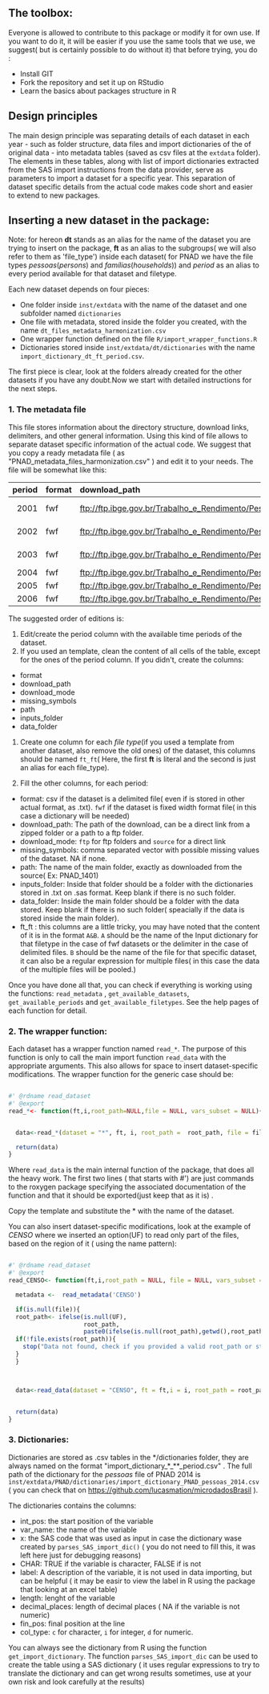 <!-- README.md is generated from README.Rmd. Please edit that file -->
The toolbox:
------------

Everyone is allowed to contribute to this package or modify it for own use. If you want to do it, it will be easier if you use the same tools that we use, we suggest( but is certainly possible to do without it) that before trying, you do :

-   Install GIT
-   Fork the repository and set it up on RStudio
-   Learn the basics about packages structure in R

Design principles
-----------------

The main design principle was separating details of each dataset in each year - such as folder structure, data files and import dictionaries of the of original data - into metadata tables (saved as csv files at the `extdata` folder). The elements in these tables, along with list of import dictionaries extracted from the SAS import instructions from the data provider, serve as parameters to import a dataset for a specific year. This separation of dataset specific details from the actual code makes code short and easier to extend to new packages.

Inserting a new dataset in the package:
---------------------------------------

Note: for hereon **dt** stands as an alias for the name of the dataset you are trying to insert on the package, **ft** as an alias to the subgroups( we will also refer to them as 'file\_type') inside each dataset( for PNAD we have the file types *pessoas*(*persons*) and *famílias*(*households*)) and *period* as an alias to every period available for that dataset and filetype.

Each new dataset depends on four pieces:

-   One folder inside `inst/extdata` with the name of the dataset and one subfolder named `dictionaries`
-   One file with metadata, stored inside the folder you created, with the name `dt_files_metadata_harmonization.csv`
-   One wrapper function defined on the file `R/import_wrapper_functions.R`
-   Dictionaries stored inside `inst/extdata/dt/dictionaries` with the name `import_dictionary_dt_ft_period.csv`.

The first piece is clear, look at the folders already created for the other datasets if you have any doubt.Now we start with detailed instructions for the next steps.

### 1. The metadata file

This file stores information about the directory structure, download links, delimiters, and other general information. Using this kind of file allows to separate dataset specific information of the actual code. We suggest that you copy a ready metadata file ( as "PNAD\_metadata\_files\_harmonization.csv" ) and edit it to your needs. The file will be somewhat like this:

<table>
<colgroup>
<col width="2%" />
<col width="2%" />
<col width="48%" />
<col width="4%" />
<col width="5%" />
<col width="10%" />
<col width="4%" />
<col width="3%" />
<col width="9%" />
<col width="9%" />
</colgroup>
<thead>
<tr class="header">
<th align="right">period</th>
<th align="left">format</th>
<th align="left">download_path</th>
<th align="left">download_mode</th>
<th align="left">missing_symbols</th>
<th align="left">path</th>
<th align="left">inputs_folder</th>
<th align="left">data_folder</th>
<th align="left">ft_domicilios</th>
<th align="left">ft_pessoas</th>
</tr>
</thead>
<tbody>
<tr class="odd">
<td align="right">2001</td>
<td align="left">fwf</td>
<td align="left"><a href="ftp://ftp.ibge.gov.br/Trabalho_e_Rendimento/Pesquisa_Nacional_por_Amostra_de_Domicilios_anual/microdados/reponderacao_2001_2012/PNAD_reponderado_2001.zip" class="uri">ftp://ftp.ibge.gov.br/Trabalho_e_Rendimento/Pesquisa_Nacional_por_Amostra_de_Domicilios_anual/microdados/reponderacao_2001_2012/PNAD_reponderado_2001.zip</a></td>
<td align="left">source</td>
<td align="left">NA</td>
<td align="left">PNAD_reponderado_2001/2001</td>
<td align="left">Input</td>
<td align="left">Dados</td>
<td align="left">INPUT DOM2001.txt&amp;DOM2001.txt</td>
<td align="left">INPUT PES2001.txt&amp;PES2001.txt</td>
</tr>
<tr class="even">
<td align="right">2002</td>
<td align="left">fwf</td>
<td align="left"><a href="ftp://ftp.ibge.gov.br/Trabalho_e_Rendimento/Pesquisa_Nacional_por_Amostra_de_Domicilios_anual/microdados/reponderacao_2001_2012/PNAD_reponderado_2002.zip" class="uri">ftp://ftp.ibge.gov.br/Trabalho_e_Rendimento/Pesquisa_Nacional_por_Amostra_de_Domicilios_anual/microdados/reponderacao_2001_2012/PNAD_reponderado_2002.zip</a></td>
<td align="left">source</td>
<td align="left">NA</td>
<td align="left">PNAD_reponderado_2002/2002</td>
<td align="left">Input</td>
<td align="left">Dados</td>
<td align="left">INPUT DOM2002.txt&amp;DOM2002.txt</td>
<td align="left">INPUT PES2002.txt&amp;PES2002.txt</td>
</tr>
<tr class="odd">
<td align="right">2003</td>
<td align="left">fwf</td>
<td align="left"><a href="ftp://ftp.ibge.gov.br/Trabalho_e_Rendimento/Pesquisa_Nacional_por_Amostra_de_Domicilios_anual/microdados/reponderacao_2001_2012/PNAD_reponderado_2003_20150814.zip" class="uri">ftp://ftp.ibge.gov.br/Trabalho_e_Rendimento/Pesquisa_Nacional_por_Amostra_de_Domicilios_anual/microdados/reponderacao_2001_2012/PNAD_reponderado_2003_20150814.zip</a></td>
<td align="left">source</td>
<td align="left">NA</td>
<td align="left">PNAD_reponderado_2003_20150814/2003</td>
<td align="left">Input</td>
<td align="left">Dados</td>
<td align="left">INPUT DOM2003.txt&amp;DOM2003.txt</td>
<td align="left">INPUT PES2003.txt&amp;PES2003.txt</td>
</tr>
<tr class="even">
<td align="right">2004</td>
<td align="left">fwf</td>
<td align="left"><a href="ftp://ftp.ibge.gov.br/Trabalho_e_Rendimento/Pesquisa_Nacional_por_Amostra_de_Domicilios_anual/microdados/reponderacao_2001_2012/PNAD_reponderado_2004.zip" class="uri">ftp://ftp.ibge.gov.br/Trabalho_e_Rendimento/Pesquisa_Nacional_por_Amostra_de_Domicilios_anual/microdados/reponderacao_2001_2012/PNAD_reponderado_2004.zip</a></td>
<td align="left">source</td>
<td align="left">NA</td>
<td align="left">PNAD_reponderado_2004/2004</td>
<td align="left">Input</td>
<td align="left">Dados</td>
<td align="left">Input_Dom2004.txt&amp;DOM2004.txt</td>
<td align="left">Input_Pes2004.txt&amp;PES2004.txt</td>
</tr>
<tr class="odd">
<td align="right">2005</td>
<td align="left">fwf</td>
<td align="left"><a href="ftp://ftp.ibge.gov.br/Trabalho_e_Rendimento/Pesquisa_Nacional_por_Amostra_de_Domicilios_anual/microdados/reponderacao_2001_2012/PNAD_reponderado_2005.zip" class="uri">ftp://ftp.ibge.gov.br/Trabalho_e_Rendimento/Pesquisa_Nacional_por_Amostra_de_Domicilios_anual/microdados/reponderacao_2001_2012/PNAD_reponderado_2005.zip</a></td>
<td align="left">source</td>
<td align="left">NA</td>
<td align="left">PNAD_reponderado_2005/2005</td>
<td align="left">Input</td>
<td align="left">Dados</td>
<td align="left">Input Dom2005.txt&amp;DOM2005.txt</td>
<td align="left">Input Pes2005.txt&amp;PES2005.txt</td>
</tr>
<tr class="even">
<td align="right">2006</td>
<td align="left">fwf</td>
<td align="left"><a href="ftp://ftp.ibge.gov.br/Trabalho_e_Rendimento/Pesquisa_Nacional_por_Amostra_de_Domicilios_anual/microdados/reponderacao_2001_2012/PNAD_reponderado_2006.zip" class="uri">ftp://ftp.ibge.gov.br/Trabalho_e_Rendimento/Pesquisa_Nacional_por_Amostra_de_Domicilios_anual/microdados/reponderacao_2001_2012/PNAD_reponderado_2006.zip</a></td>
<td align="left">source</td>
<td align="left">NA</td>
<td align="left">PNAD_reponderado_2006/2006</td>
<td align="left">Input</td>
<td align="left">Dados</td>
<td align="left">Input Dom2006.txt&amp;DOM2006.txt</td>
<td align="left">Input Pes2006.txt&amp;PES2006.txt</td>
</tr>
</tbody>
</table>

The suggested order of editions is:

1.  Edit/create the period column with the available time periods of the dataset.
2.  If you used an template, clean the content of all cells of the table, except for the ones of the period column. If you didn't, create the columns:

-   format
-   download\_path
-   download\_mode
-   missing\_symbols
-   path
-   inputs\_folder
-   data\_folder

1.  Create one column for each *file type*(if you used a template from another dataset, also remove the old ones) of the dataset, this columns should be named `ft_ft`( Here, the first **ft** is literal and the second is just an alias for each file\_type).

2.  Fill the other columns, for each period:

-   format: csv if the dataset is a delimited file( even if is stored in other actual format, as .txt). `fwf` if the dataset is fixed width format file( in this case a dictionary will be needed)
-   download\_path: The path of the download, can be a direct link from a zipped folder or a path to a ftp folder.
-   download\_mode: `ftp` for ftp folders and `source` for a direct link
-   missing\_symbols: comma separated vector with possible missing values of the dataset. NA if none.
-   path: The name of the main folder, exactly as downloaded from the source( Ex: PNAD\_1401)
-   inputs\_folder: Inside that folder should be a folder with the dictionaries stored in .txt on .sas format. Keep blank if there is no such folder.
-   data\_folder: Inside the main folder should be a folder with the data stored. Keep blank if there is no such folder( speacially if the data is stored inside the main folder).
-   ft\_ft : this columns are a little tricky, you may have noted that the content of it is in the format `A&B`. `A` should be the name of the Input dictionary for that filetype in the case of fwf datasets or the delimiter in the case of delimited files. `B` should be the name of the file for that specific dataset, it can also be a regular expression for multiple files( in this case the data of the multiple files will be pooled.)

Once you have done all that, you can check if everything is working using the functions: `read_metadata` , `get_available_datasets`, `get_available_periods` and `get_available_filetypes`. See the help pages of each function for detail.

### 2. The wrapper function:

Each dataset has a wrapper function named `read_*`. The purpose of this function is only to call the main import function `read_data` with the appropriate arguments. This also allows for space to insert dataset-specific modifications. The wrapper function for the generic case should be:

``` r

#' @rdname read_dataset
#' @export
read_*<- function(ft,i,root_path=NULL,file = NULL, vars_subset = NULL){


  data<-read_*(dataset = "*", ft, i, root_path =  root_path, file = file, vars_subset = vars_subset)

  return(data)
}
```

Where `read_data` is the main internal function of the package, that does all the heavy work. The first two lines ( that starts with \#') are just commands to the roxygen package specifying the associated documentation of the function and that it should be exported(just keep that as it is) .

Copy the template and substitute the \* with the name of the dataset.

You can also insert dataset-specific modifications, look at the example of *CENSO* where we inserted an option(UF) to read only part of the files, based on the region of it ( using the name pattern):

``` r

#' @rdname read_dataset
#' @export
read_CENSO<- function(ft,i,root_path = NULL, file = NULL, vars_subset = NULL, UF = NULL){

  metadata <-  read_metadata('CENSO')

  if(is.null(file)){
  root_path<- ifelse(is.null(UF),
                     root_path,
                     paste0(ifelse(is.null(root_path),getwd(),root_path),"/",UF))
  if(!file.exists(root_path)){
    stop("Data not found, check if you provided a valid root_path or stored the data in your current working directory.")
  }
  }



  data<-read_data(dataset = "CENSO", ft = ft,i = i, root_path = root_path,file = file, vars_subset = vars_subset)


  return(data)
}
```

### 3. Dictionaries:

Dictionaries are stored as .csv tables in the \*/dictionaries folder, they are always named on the format "import\_dictionary\_\*\_\*\*\_period.csv" . The full path of the dictionary for the *pessoas* file of PNAD 2014 is `inst/extdata/PNAD/dictionaries/import_dictionary_PNAD_pessoas_2014.csv` ( you can check that on <https://github.com/lucasmation/microdadosBrasil> ).

The dictionaries contains the columns:

-   int\_pos: the start position of the variable
-   var\_name: the name of the variable
-   x: the SAS code that was used as input in case the dictionary wase created by `parses_SAS_import_dic()` ( you do not need to fill this, it was left here just for debugging reasons)
-   CHAR: TRUE if the variable is character, FALSE if is not
-   label: A description of the variable, it is not used in data importing, but can be helpful ( it may be easir to view the label in R using the package that looking at an excel table)
-   length: lenght of the variable
-   decimal\_places: length of decimal places ( NA if the variable is not numeric)
-   fin\_pos: final position at the line
-   col\_type: `c` for character, `i` for integer, `d` for numeric.

You can always see the dictionary from R using the function `get_import_dictionary`. The function `parses_SAS_import_dic` can be used to create the table using a SAS dictionary ( it uses regular expressions to try to translate the dictionary and can get wrong results sometimes, use at your own risk and look carefully at the results)

